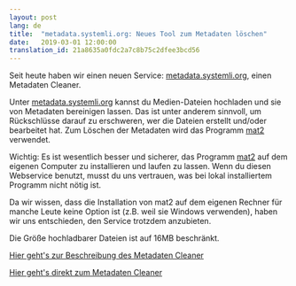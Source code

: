 ```yaml
---
layout: post
lang: de
title:  "metadata.systemli.org: Neues Tool zum Metadaten löschen"
date:   2019-03-01 12:00:00
translation_id: 21a8635a0fdc2a7c8b75c2dfee3bcd56
---
```


Seit heute haben wir einen neuen Service: <a target="_blank" href="https://metadata.systemli.org/">metadata.systemli.org</a>, einen Metadaten Cleaner.

Unter <a target="_blank" href="https://metadata.systemli.org/">metadata.systemli.org</a> kannst du Medien-Dateien hochladen und sie von Metadaten bereinigen lassen. Das ist unter anderem sinnvoll, um Rückschlüsse darauf zu erschweren, wer die Dateien erstellt und/oder bearbeitet hat. Zum Löschen der Metadaten wird das Programm <a href target="_blank" href="https://0xacab.org/jvoisin/mat2">mat2</a> verwendet.

<!--more-->

Wichtig: Es ist wesentlich besser und sicherer, das Programm <a href target="_blank" href="https://0xacab.org/jvoisin/mat2">mat2</a> auf dem eigenen Computer zu installieren und laufen zu lassen. Wenn du diesen Webservice benutzt, musst du uns vertrauen, was bei lokal installiertem Programm nicht nötig ist.

Da wir wissen, dass die Installation von mat2 auf dem eigenen Rechner für manche Leute keine Option ist (z.B. weil sie Windows verwenden), haben wir uns entschieden, den Service trotzdem anzubieten.

Die Größe hochladbarer Dateien ist auf 16MB beschränkt.

<a href="/service/metadata.html">Hier geht's zur Beschreibung des Metadaten Cleaner</a>

<a target="_blank" href="https://metadata.systemli.org">Hier geht's direkt zum Metadaten Cleaner</a>
